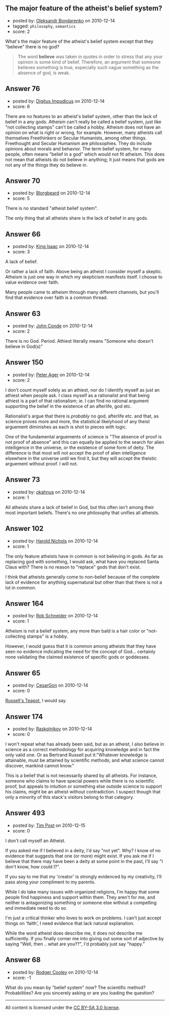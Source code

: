 ## The major feature of the atheist's belief system?

- posted by: [Oleksandr Bondarenko](https://stackexchange.com/users/-1/91-oleksandr-bondarenko) on 2010-12-14
- tagged: `philosophy`, `semantics`
- score: 2

What's the major feature of the atheist's belief system except that they "believe" there is no god? 
>The word **believe** was taken in quotes in order to stress that any your opinion is some kind of belief. Therefore, an argument that someone believes something is true, especially such vague something as the absence of god, is weak.


## Answer 76

- posted by: [Digitus Impudicus](https://stackexchange.com/users/-1/99-digitus-impudicus) on 2010-12-14
- score: 6

There are no features to an atheist's belief system, other than the lack of belief in a any gods. Atheism can't really be called a belief system, just like "not collecting stamps" can't be called a hobby. Atheism does not have an opinion on what is right or wrong, for example.
However, many atheists call themselves Freethinkers or Secular Humanists, among other things. Freethought and Secular Humanism are philosophies. They do include opinions about morals and behavior. The term belief system, for many people, often means "belief in a god" which would not fit atheism.
This does not mean that atheists do not believe in anything; it just means that gods are not any of the things they do believe in.


## Answer 70

- posted by: [Blorgbeard](https://stackexchange.com/users/-1/45-blorgbeard) on 2010-12-14
- score: 5

There is no standard "atheist belief system". 

The only thing that all atheists share is the lack of belief in any gods.


## Answer 66

- posted by: [King Isaac](https://stackexchange.com/users/-1/31-king-isaac) on 2010-12-14
- score: 3

A lack of belief.

Or rather a lack of faith. Above being an atheist I consider myself a skeptic. Atheism is just one way in which my skepticism manifests itself. I choose to value evidence over faith. 

Many people came to atheism through many different channels, but you'll find that evidence over faith is a common thread.


## Answer 63

- posted by: [John Conde](https://stackexchange.com/users/-1/16-john-conde) on 2010-12-14
- score: 2

There is no God. Period. Athiest literally means "Someone who doesn't believe in God(s)"


## Answer 150

- posted by: [Peter Ager](https://stackexchange.com/users/-1/139-peter-ager) on 2010-12-14
- score: 2

I don't count myself solely as an athiest, nor do I identify myself as just an athiest when people ask. I class myself as a rationalist and that being athiest is a part of that rationalism; ie. I can find no rational argument supporting the belief in the existence of an afterlife, god etc. 

Rationalist's argue that there is *probably* no god, afterlife etc. and that, as science proves more and more, the statistical likelyhood of any theist arguement diminishes as each is shot to pieces with logic.

One of the fundamental arguements of science is "The absence of proof is not proof of absence" and this can equally be applied to the search for alien intelligence in the universe, or the existence of some form of deity. The difference is that most will not accept the proof of alien intelligence elsewhere in the universe until we find it, but they will accept the theistic arguement without proof. I will not.


## Answer 73

- posted by: [okahnus](https://stackexchange.com/users/-1/69-okahnus) on 2010-12-14
- score: 1

All atheists share a lack of belief in God, but this often isn't among their most important beliefs. There's no one philosophy that unifies all atheists.


## Answer 102

- posted by: [Harold Nichols](https://stackexchange.com/users/-1/113-harold-nichols) on 2010-12-14
- score: 1

The only feature atheists have in common is not believing in gods. As far as replacing god with something, I would ask, what have you replaced Santa Claus with? There is no reason to "replace" gods that don't exist.

I think that atheists generally come to non-belief because of the complete lack of evidence for anything supernatural but other than that there is not a lot in common.




## Answer 164

- posted by: [Rob Schneider](https://stackexchange.com/users/-1/149-rob-schneider) on 2010-12-14
- score: 1

Atheism is not a belief system, any more than bald is a hair color or "not-collecting stamps" is a hobby.

However, I would guess that it is common among atheists that they have seen no evidence indicating the need for the concept of God... certainly none validating the claimed existence of specific gods or goddesses.


## Answer 65

- posted by: [CesarGon](https://stackexchange.com/users/-1/80-cesargon) on 2010-12-14
- score: 0

<a href="http://en.wikipedia.org/wiki/Russells_teapot">Russell's Teapot</a>, I would say.


## Answer 174

- posted by: [Raskolnikov](https://stackexchange.com/users/-1/144-raskolnikov) on 2010-12-14
- score: 0

I won't repeat what has already been said, but as an atheist, I also believe in science as a correct methodology for acquiring knowledge and in fact the only valid one. Or as Bertrand Russell put it:"Whatever knowledge is attainable, must be attained by scientific methods; and what science cannot discover, mankind cannot know."

This is a belief that is not necessarily shared by all atheists. For instance, someone who claims to have special powers while there is no scientific proof, but appeals to intuition or something else outside science to support his claims, might be an atheist without contradiction. I suspect though that only a minority of this stack's visitors belong to that category. 


## Answer 493

- posted by: [Tim Post](https://stackexchange.com/users/-1/208-tim-post) on 2010-12-15
- score: 0

I don't call myself an Atheist. 

If you asked me if I believed in a deity, I'd say "not yet". Why? I know of no evidence that suggests that one (or more) might exist. If you ask me if I believe that there may have been a deity at some point in the past, I'll say "I don't know, how could I?".

If you say to me that my 'creator' is strongly evidenced by my creativity, I'll pass along your compliment to my parents.

While I do take many issues with organized religions, I'm happy that some people find happiness and support within them. They aren't for me, and neither is antagonizing something or someone else without a compelling and immediate need to do so.

I'm just a critical thinker who loves to work on problems. I can't just accept things on 'faith', I need evidence that lack natural explanation.

While the word atheist does describe me, it does not describe me sufficiently. If you finally corner me into giving out some sort of adjective by saying "Well, then .. what are you??", I'd probably just say "happy."


## Answer 68

- posted by: [Rodger Cooley](https://stackexchange.com/users/-1/58-rodger-cooley) on 2010-12-14
- score: -1

What do you mean by "belief system" now?  The scientific method?  Probabilities?  Are you sincerely asking or are you loading the question?



---

All content is licensed under the [CC BY-SA 3.0 license](https://creativecommons.org/licenses/by-sa/3.0/).
